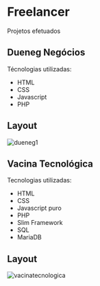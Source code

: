 # Freelancer
Projetos efetuados

## Dueneg Negócios
Técnologias utilizadas: 

- HTML
- CSS
- Javascript
- PHP

## Layout

![dueneg1](https://user-images.githubusercontent.com/20728338/165190338-6057e2f6-c2f9-48a8-87f7-9b04e5ce106d.gif)


## Vacina Tecnológica
Tecnologias utilizadas:
- HTML
- CSS
- Javascript puro
- PHP
- Slim Framework
- SQL
- MariaDB

## Layout

![vacinatecnologica](https://user-images.githubusercontent.com/20728338/165190629-d8f38853-9006-4a68-8fe7-065cc0ec304b.gif)
